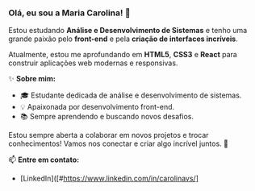 ### Olá, eu sou a Maria Carolina! 👋

Estou estudando **Análise e Desenvolvimento de Sistemas** e tenho uma grande paixão pelo **front-end** e pela **criação de interfaces incríveis**.

Atualmente, estou me aprofundando em **HTML5**, **CSS3** e **React** para construir aplicações web modernas e responsivas.

✨ **Sobre mim:**
- 🎓 Estudante dedicada de análise e desenvolvimento de sistemas.
- 💡 Apaixonada por desenvolvimento front-end.
- 📚 Sempre aprendendo e buscando novos desafios.


Estou sempre aberta a colaborar em novos projetos e trocar conhecimentos! Vamos nos conectar e criar algo incrível juntos. 🚀

📫 **Entre em contato:**
- [LinkedIn]([#https://www.linkedin.com/in/carolinavs/]
